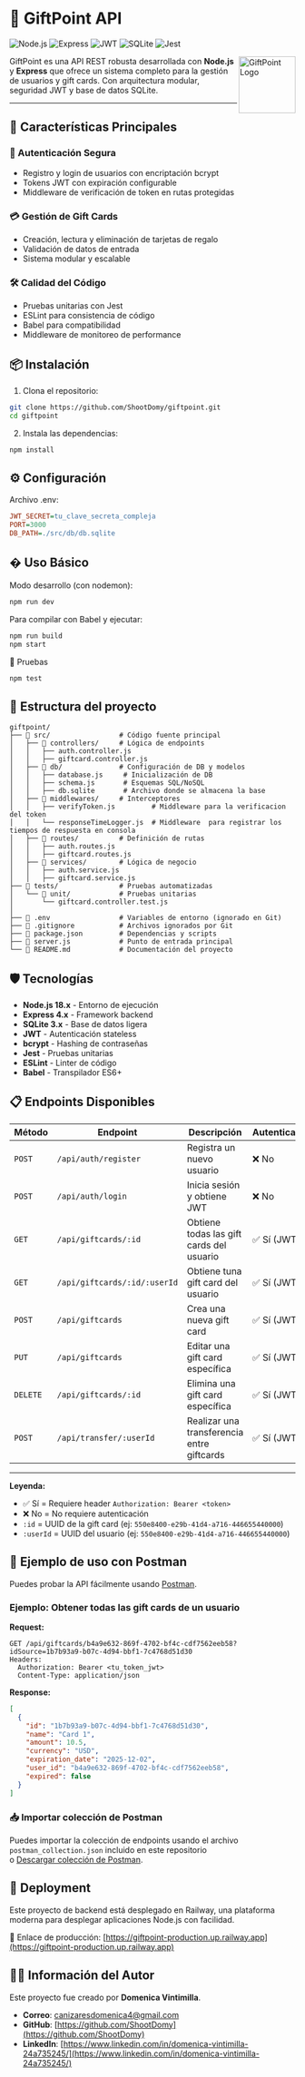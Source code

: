 # 🎁 GiftPoint API

![Node.js](https://img.shields.io/badge/Node.js-18.x-green)
![Express](https://img.shields.io/badge/Express-4.x-lightgrey)
![JWT](https://img.shields.io/badge/JWT-Authentication-orange)
![SQLite](https://img.shields.io/badge/SQLite-Database-blue)
![Jest](https://img.shields.io/badge/Jest-Testing-red)

<img src="https://gqtcjoehbteqyaofqbpt.supabase.co/storage/v1/object/public/portafolio//logo.png" width="100" alt="GiftPoint Logo" align="right" />

GiftPoint es una API REST robusta desarrollada con **Node.js** y **Express** que ofrece un sistema completo para la gestión de usuarios y gift cards. Con arquitectura modular, seguridad JWT y base de datos SQLite.

---

## 🌟 Características Principales

### 🔐 Autenticación Segura

- Registro y login de usuarios con encriptación bcrypt
- Tokens JWT con expiración configurable
- Middleware de verificación de token en rutas protegidas

### 💳 Gestión de Gift Cards

- Creación, lectura y eliminación de tarjetas de regalo
- Validación de datos de entrada
- Sistema modular y escalable

### 🛠️ Calidad del Código

- Pruebas unitarias con Jest
- ESLint para consistencia de código
- Babel para compatibilidad
- Middleware de monitoreo de performance

## 📦 Instalación

1. Clona el repositorio:

```bash
git clone https://github.com/ShootDomy/giftpoint.git
cd giftpoint
```

2. Instala las dependencias:

```bash
npm install

```

## ⚙️ Configuración

Archivo .env:

```ini
JWT_SECRET=tu_clave_secreta_compleja
PORT=3000
DB_PATH=./src/db/db.sqlite
```

## � Uso Básico

Modo desarrollo (con nodemon):

```bash
npm run dev

```

Para compilar con Babel y ejecutar:

```bash
npm run build
npm start

```

🧪 Pruebas

```bash
npm test

```

## 📂 Estructura del proyecto

```plaintext
giftpoint/
├── 📁 src/                 # Código fuente principal
│   ├── 📁 controllers/     # Lógica de endpoints
│   │   ├── auth.controller.js
│   │   ├── giftcard.controller.js
│   ├── 📁 db/              # Configuración de DB y modelos
│   │   ├── database.js     # Inicialización de DB
│   │   ├── schema.js       # Esquemas SQL/NoSQL
│   │   ├── db.sqlite       # Archivo donde se almacena la base
│   ├── 📁 middlewares/     # Interceptores
│   │   ├── verifyToken.js         # Middleware para la verificacion del token
│   │   └── responseTimeLogger.js  # Middleware  para registrar los tiempos de respuesta en consola
│   ├── 📁 routes/          # Definición de rutas
│   │   ├── auth.routes.js
│   │   ├── giftcard.routes.js
│   ├── 📁 services/        # Lógica de negocio
│   │   ├── auth.service.js
│   │   ├── giftcard.service.js
├── 📁 tests/               # Pruebas automatizadas
│   └── 📁 unit/            # Pruebas unitarias
│       └── giftcard.controller.test.js
│
├── 📄 .env                 # Variables de entorno (ignorado en Git)
├── 📄 .gitignore           # Archivos ignorados por Git
├── 📄 package.json         # Dependencias y scripts
├── 📄 server.js            # Punto de entrada principal
└── 📄 README.md            # Documentación del proyecto

```

## 🛡️ Tecnologías

- **Node.js 18.x** - Entorno de ejecución
- **Express 4.x** - Framework backend
- **SQLite 3.x** - Base de datos ligera
- **JWT** - Autenticación stateless
- **bcrypt** - Hashing de contraseñas
- **Jest** - Pruebas unitarias
- **ESLint** - Linter de código
- **Babel** - Transpilador ES6+

## 📋 Endpoints Disponibles

| Método   | Endpoint                     | Descripción                                | Autenticación | Body Requerido                              |
| -------- | ---------------------------- | ------------------------------------------ | ------------- | ------------------------------------------- |
| `POST`   | `/api/auth/register`         | Registra un nuevo usuario                  | ❌ No         | `{email, password}`                         |
| `POST`   | `/api/auth/login`            | Inicia sesión y obtiene JWT                | ❌ No         | `{email, password}`                         |
| `GET`    | `/api/giftcards/:id`         | Obtiene todas las gift cards del usuario   | ✅ Sí (JWT)   | -                                           |
| `GET`    | `/api/giftcards/:id/:userId` | Obtiene tuna gift card del usuario         | ✅ Sí (JWT)   | -                                           |
| `POST`   | `/api/giftcards`             | Crea una nueva gift card                   | ✅ Sí (JWT)   | `{name, amount, currency, expiration_date}` |
| `PUT`    | `/api/giftcards`             | Editar una gift card específica            | ✅ Sí (JWT)   | `{amount, expiration_date}`                 |
| `DELETE` | `/api/giftcards/:id`         | Elimina una gift card específica           | ✅ Sí (JWT)   | -                                           |
| `POST`   | `/api/transfer/:userId`      | Realizar una transferencia entre giftcards | ✅ Sí (JWT)   | `{sourceCardId, destinationCardId, amount}` |

---

**Leyenda:**

- ✅ Sí = Requiere header `Authorization: Bearer <token>`
- ❌ No = No requiere autenticación
- `:id` = UUID de la gift card (ej: `550e8400-e29b-41d4-a716-446655440000`)
- `:userId` = UUID del usuario (ej: `550e8400-e29b-41d4-a716-446655440000`)

## 🚀 Ejemplo de uso con Postman

Puedes probar la API fácilmente usando [Postman](https://www.postman.com/).

### Ejemplo: Obtener todas las gift cards de un usuario

**Request:**
```http
GET /api/giftcards/b4a9e632-869f-4702-bf4c-cdf7562eeb58?idSource=1b7b93a9-b07c-4d94-bbf1-7c4768d51d30
Headers:
  Authorization: Bearer <tu_token_jwt>
  Content-Type: application/json
```

**Response:**
```json
[
  {
    "id": "1b7b93a9-b07c-4d94-bbf1-7c4768d51d30",
    "name": "Card 1",
    "amount": 10.5,
    "currency": "USD",
    "expiration_date": "2025-12-02",
    "user_id": "b4a9e632-869f-4702-bf4c-cdf7562eeb58",
    "expired": false
  }
]
```

### 📥 Importar colección de Postman

Puedes importar la colección de endpoints usando el archivo `postman_collection.json` incluido en este repositorio  
o [Descargar colección de Postman](./postman/Giftpoint_Dev.postman_collection.json).

## 🚀 Deployment

Este proyecto de backend está desplegado en Railway, una plataforma moderna para desplegar aplicaciones Node.js con facilidad.

🔗 Enlace de producción:
[https://giftpoint-production.up.railway.app](https://giftpoint-production.up.railway.app)


## 👨‍💻 Información del Autor

Este proyecto fue creado por **Domenica Vintimilla**.

- **Correo**: [canizaresdomenica4@gmail.com](mailto:canizaresdomenica4@gmail.com)
- **GitHub**: [https://github.com/ShootDomy](https://github.com/ShootDomy)
- **LinkedIn**: [https://www.linkedin.com/in/domenica-vintimilla-24a735245/](https://www.linkedin.com/in/domenica-vintimilla-24a735245/)

